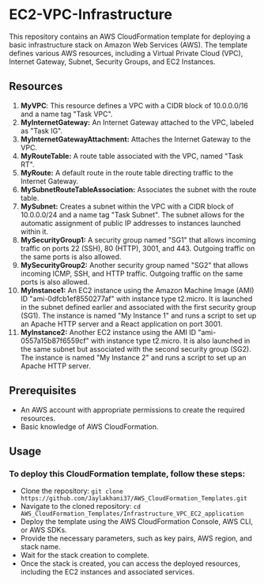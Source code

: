 # EC2-VPC-Infrastructure

This repository contains an AWS CloudFormation template for deploying a basic infrastructure stack on Amazon Web Services (AWS). The template defines various AWS resources, including a Virtual Private Cloud (VPC), Internet Gateway, Subnet, Security Groups, and EC2 Instances.

## Resources
1. **MyVPC**: This resource defines a VPC with a CIDR block of 10.0.0.0/16 and a name tag "Task VPC".
2. **MyInternetGateway:** An Internet Gateway attached to the VPC, labeled as "Task IG".
3. **MyInternetGatewayAttachment:** Attaches the Internet Gateway to the VPC.
4. **MyRouteTable:** A route table associated with the VPC, named "Task RT".
5. **MyRoute:** A default route in the route table directing traffic to the Internet Gateway.
6. **MySubnetRouteTableAssociation:** Associates the subnet with the route table.
7. **MySubnet:** Creates a subnet within the VPC with a CIDR block of 10.0.0.0/24 and a name tag "Task Subnet". The subnet allows for the automatic assignment of public IP addresses to instances launched within it.
8. **MySecurityGroup1:** A security group named "SG1" that allows incoming traffic on ports 22 (SSH), 80 (HTTP), 3001, and 443. Outgoing traffic on the same ports is also allowed.
9. **MySecurityGroup2:** Another security group named "SG2" that allows incoming ICMP, SSH, and HTTP traffic. Outgoing traffic on the same ports is also allowed.
10. **MyInstance1:** An EC2 instance using the Amazon Machine Image (AMI) ID "ami-0dfcb1ef8550277af" with instance type t2.micro. It is launched in the subnet defined earlier and associated with the first security group (SG1). The instance is named "My Instance 1" and runs a script to set up an Apache HTTP server and a React application on port 3001.
11. **MyInstance2:** Another EC2 instance using the AMI ID "ami-0557a15b87f6559cf" with instance type t2.micro. It is also launched in the same subnet but associated with the second security group (SG2). The instance is named "My Instance 2" and runs a script to set up an Apache HTTP server.

## Prerequisites

- An AWS account with appropriate permissions to create the required resources.
- Basic knowledge of AWS CloudFormation.

## Usage

### To deploy this CloudFormation template, follow these steps:

* Clone the repository: `git clone https://github.com/Jaylakhani37/AWS_CloudFormation_Templates.git`
* Navigate to the cloned repository: `cd AWS_CloudFormation_Templates/Infrastructure_VPC_EC2_application`
* Deploy the template using the AWS CloudFormation Console, AWS CLI, or AWS SDKs.
* Provide the necessary parameters, such as key pairs, AWS region, and stack name.
* Wait for the stack creation to complete.
* Once the stack is created, you can access the deployed resources, including the EC2 instances and associated services.